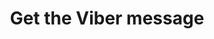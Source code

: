 ---
title: Get the Viber message
excerpt: |-
  The method returns Viber message found by ID.
   By default, a rate limit of 500 requests per hour applies.
api:
  file: yespo.json
  operationId: getViberMessage
hidden: false
---